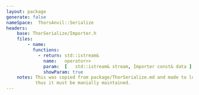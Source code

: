 ```yaml
---
layout: package
generate: false
nameSpace:  ThorsAnvil::Serialize
headers:
    base: ThorSerialize/Importer.h
    files:
        - name:
          functions:
            - return: std::istream&
              name:   operator>>
              param:  [   std::istream& stream, Importer const& data ]
              showParam: true
    notes: This was copied from package/ThorSerialize.md and made to look nice
           thus it must be manially maintained.
---
```

